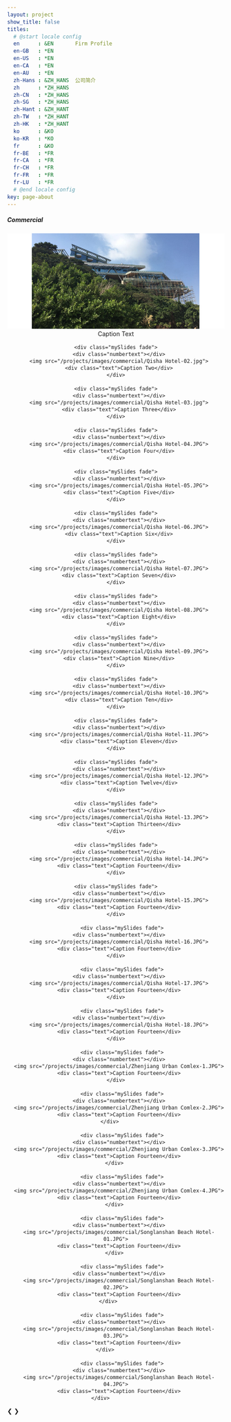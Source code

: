```yaml
---
layout: project
show_title: false
titles:
  # @start locale config
  en      : &EN       Firm Profile
  en-GB   : *EN
  en-US   : *EN
  en-CA   : *EN
  en-AU   : *EN
  zh-Hans : &ZH_HANS  公司简介
  zh      : *ZH_HANS
  zh-CN   : *ZH_HANS
  zh-SG   : *ZH_HANS
  zh-Hant : &ZH_HANT
  zh-TW   : *ZH_HANT
  zh-HK   : *ZH_HANT
  ko      : &KO      
  ko-KR   : *KO
  fr      : &KO
  fr-BE   : *FR
  fr-CA   : *FR
  fr-CH   : *FR
  fr-FR   : *FR
  fr-LU   : *FR
  # @end locale config
key: page-about
---
```

##### Commercial

  <div class="slideshow-container">
  <center>
    <div class="mySlides fade">
      <div class="numbertext"></div>
      <img src="/projects/images/commercial/Qisha Hotel-01.jpg">
      <div class="text">Caption Text</div>
    </div>

    <div class="mySlides fade">
      <div class="numbertext"></div>
      <img src="/projects/images/commercial/Qisha Hotel-02.jpg">
      <div class="text">Caption Two</div>
    </div>

    <div class="mySlides fade">
      <div class="numbertext"></div>
      <img src="/projects/images/commercial/Qisha Hotel-03.jpg">
      <div class="text">Caption Three</div>
    </div>

    <div class="mySlides fade">
      <div class="numbertext"></div>
      <img src="/projects/images/commercial/Qisha Hotel-04.JPG">
      <div class="text">Caption Four</div>
    </div>

    <div class="mySlides fade">
      <div class="numbertext"></div>
      <img src="/projects/images/commercial/Qisha Hotel-05.JPG">
      <div class="text">Caption Five</div>
    </div>

    <div class="mySlides fade">
      <div class="numbertext"></div>
      <img src="/projects/images/commercial/Qisha Hotel-06.JPG">
      <div class="text">Caption Six</div>
    </div>
    
    <div class="mySlides fade">
      <div class="numbertext"></div>
      <img src="/projects/images/commercial/Qisha Hotel-07.JPG">
      <div class="text">Caption Seven</div>
    </div>

    <div class="mySlides fade">
      <div class="numbertext"></div>
      <img src="/projects/images/commercial/Qisha Hotel-08.JPG">
      <div class="text">Caption Eight</div>
    </div>

    <div class="mySlides fade">
      <div class="numbertext"></div>
      <img src="/projects/images/commercial/Qisha Hotel-09.JPG">
      <div class="text">Caption Nine</div>
    </div>

    <div class="mySlides fade">
      <div class="numbertext"></div>
      <img src="/projects/images/commercial/Qisha Hotel-10.JPG">
      <div class="text">Caption Ten</div>
    </div>

    <div class="mySlides fade">
      <div class="numbertext"></div>
      <img src="/projects/images/commercial/Qisha Hotel-11.JPG">
      <div class="text">Caption Eleven</div>
    </div>

    <div class="mySlides fade">
      <div class="numbertext"></div>
      <img src="/projects/images/commercial/Qisha Hotel-12.JPG">
      <div class="text">Caption Twelve</div>
    </div>

    <div class="mySlides fade">
      <div class="numbertext"></div>
      <img src="/projects/images/commercial/Qisha Hotel-13.JPG">
      <div class="text">Caption Thirteen</div>
    </div>

    <div class="mySlides fade">
      <div class="numbertext"></div>
      <img src="/projects/images/commercial/Qisha Hotel-14.JPG">
      <div class="text">Caption Fourteen</div>
    </div>

    <div class="mySlides fade">
      <div class="numbertext"></div>
      <img src="/projects/images/commercial/Qisha Hotel-15.JPG">
      <div class="text">Caption Fourteen</div>
    </div>

        <div class="mySlides fade">
      <div class="numbertext"></div>
      <img src="/projects/images/commercial/Qisha Hotel-16.JPG">
      <div class="text">Caption Fourteen</div>
    </div>

        <div class="mySlides fade">
      <div class="numbertext"></div>
      <img src="/projects/images/commercial/Qisha Hotel-17.JPG">
      <div class="text">Caption Fourteen</div>
    </div>

        <div class="mySlides fade">
      <div class="numbertext"></div>
      <img src="/projects/images/commercial/Qisha Hotel-18.JPG">
      <div class="text">Caption Fourteen</div>
    </div>

        <div class="mySlides fade">
      <div class="numbertext"></div>
      <img src="/projects/images/commercial/Zhenjiang Urban Comlex-1.JPG">
      <div class="text">Caption Fourteen</div>
    </div>

        <div class="mySlides fade">
      <div class="numbertext"></div>
      <img src="/projects/images/commercial/Zhenjiang Urban Comlex-2.JPG">
      <div class="text">Caption Fourteen</div>
    </div>    

        <div class="mySlides fade">
      <div class="numbertext"></div>
      <img src="/projects/images/commercial/Zhenjiang Urban Comlex-3.JPG">
      <div class="text">Caption Fourteen</div>
    </div> 

        <div class="mySlides fade">
      <div class="numbertext"></div>
      <img src="/projects/images/commercial/Zhenjiang Urban Comlex-4.JPG">
      <div class="text">Caption Fourteen</div>
    </div> 

        <div class="mySlides fade">
      <div class="numbertext"></div>
      <img src="/projects/images/commercial/Songlanshan Beach Hotel-01.JPG">
      <div class="text">Caption Fourteen</div>
    </div> 

        <div class="mySlides fade">
      <div class="numbertext"></div>
      <img src="/projects/images/commercial/Songlanshan Beach Hotel-02.JPG">
      <div class="text">Caption Fourteen</div>
    </div>     

        <div class="mySlides fade">
      <div class="numbertext"></div>
      <img src="/projects/images/commercial/Songlanshan Beach Hotel-03.JPG">
      <div class="text">Caption Fourteen</div>
    </div>       

        <div class="mySlides fade">
      <div class="numbertext"></div>
      <img src="/projects/images/commercial/Songlanshan Beach Hotel-04.JPG">
      <div class="text">Caption Fourteen</div>
    </div>          

  </center>
  <a class="prev" onclick="plusSlides(-1)">&#10094;</a>
  <a class="next" onclick="plusSlides(1)">&#10095;</a>

  </div>
  <br>

  <div style="text-align:center">
    
  </div>

  <script>
  var slideIndex = 1;
  showSlides(slideIndex);

  function plusSlides(n) {
    showSlides(slideIndex += n);
  }

  function currentSlide(n) {
    showSlides(slideIndex = n);
  }

  function showSlides(n) {
    var i;
    var slides = document.getElementsByClassName("mySlides");
    var dots = document.getElementsByClassName("dot");
    if (n > slides.length) {slideIndex = 1}    
    if (n < 1) {slideIndex = slides.length}
    for (i = 0; i < slides.length; i++) {
        slides[i].style.display = "none";  
    }
    for (i = 0; i < dots.length; i++) {
        dots[i].className = dots[i].className.replace(" active", "");
    }
    slides[slideIndex-1].style.display = "block";  
    dots[slideIndex-1].className += " active";
  }
  </script>
